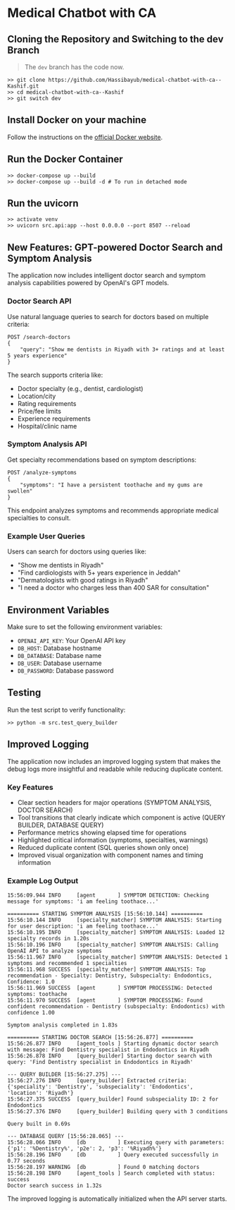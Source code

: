 # Medical Chatbot with CA

## Cloning the Repository and Switching to the dev Branch
>The `dev` branch has the code now. 

```commandline
>> git clone https://github.com/Hassibayub/medical-chatbot-with-ca--Kashif.git
>> cd medical-chatbot-with-ca--Kashif
>> git switch dev
```

## Install Docker on your machine
Follow the instructions on the [official Docker website](https://docs.docker.com/get-docker/).

## Run the Docker Container
```commandline
>> docker-compose up --build
>> docker-compose up --build -d # To run in detached mode
```

## Run the uvicorn
```commandline
>> activate venv
>> uvicorn src.api:app --host 0.0.0.0 --port 8507 --reload
```

## New Features: GPT-powered Doctor Search and Symptom Analysis

The application now includes intelligent doctor search and symptom analysis capabilities powered by OpenAI's GPT models.

### Doctor Search API

Use natural language queries to search for doctors based on multiple criteria:

```
POST /search-doctors
{
    "query": "Show me dentists in Riyadh with 3+ ratings and at least 5 years experience"
}
```

The search supports criteria like:
- Doctor specialty (e.g., dentist, cardiologist)
- Location/city
- Rating requirements
- Price/fee limits
- Experience requirements
- Hospital/clinic name

### Symptom Analysis API

Get specialty recommendations based on symptom descriptions:

```
POST /analyze-symptoms
{
    "symptoms": "I have a persistent toothache and my gums are swollen"
}
```

This endpoint analyzes symptoms and recommends appropriate medical specialties to consult.

### Example User Queries

Users can search for doctors using queries like:
- "Show me dentists in Riyadh"
- "Find cardiologists with 5+ years experience in Jeddah"
- "Dermatologists with good ratings in Riyadh"
- "I need a doctor who charges less than 400 SAR for consultation"

## Environment Variables

Make sure to set the following environment variables:
- `OPENAI_API_KEY`: Your OpenAI API key
- `DB_HOST`: Database hostname
- `DB_DATABASE`: Database name
- `DB_USER`: Database username
- `DB_PASSWORD`: Database password

## Testing

Run the test script to verify functionality:

```commandline
>> python -m src.test_query_builder
```

## Improved Logging

The application now includes an improved logging system that makes the debug logs more insightful and readable while reducing duplicate content.

### Key Features

- Clear section headers for major operations (SYMPTOM ANALYSIS, DOCTOR SEARCH)
- Tool transitions that clearly indicate which component is active (QUERY BUILDER, DATABASE QUERY)
- Performance metrics showing elapsed time for operations
- Highlighted critical information (symptoms, specialties, warnings)
- Reduced duplicate content (SQL queries shown only once)
- Improved visual organization with component names and timing information

### Example Log Output

```
15:56:09.944 INFO     [agent       ] SYMPTOM DETECTION: Checking message for symptoms: 'i am feeling toothace...'

========== STARTING SYMPTOM ANALYSIS [15:56:10.144] ==========
15:56:10.144 INFO     [specialty_matcher] SYMPTOM ANALYSIS: Starting for user description: 'i am feeling toothace...'
15:56:10.195 INFO     [specialty_matcher] SYMPTOM ANALYSIS: Loaded 12 specialty records in 1.20s
15:56:10.196 INFO     [specialty_matcher] SYMPTOM ANALYSIS: Calling OpenAI API to analyze symptoms
15:56:11.967 INFO     [specialty_matcher] SYMPTOM ANALYSIS: Detected 1 symptoms and recommended 1 specialties
15:56:11.968 SUCCESS  [specialty_matcher] SYMPTOM ANALYSIS: Top recommendation - Specialty: Dentistry, Subspecialty: Endodontics, Confidence: 1.0
15:56:11.969 SUCCESS  [agent       ] SYMPTOM PROCESSING: Detected symptoms: toothache
15:56:11.970 SUCCESS  [agent       ] SYMPTOM PROCESSING: Found confident recommendation - Dentistry (subspecialty: Endodontics) with confidence 1.00

Symptom analysis completed in 1.83s

========== STARTING DOCTOR SEARCH [15:56:26.877] ==========
15:56:26.877 INFO     [agent_tools ] Starting dynamic doctor search with message: Find Dentistry specialist in Endodontics in Riyadh
15:56:26.878 INFO     [query_builder] Starting doctor search with query: 'Find Dentistry specialist in Endodontics in Riyadh'

--- QUERY BUILDER [15:56:27.275] ---
15:56:27.276 INFO     [query_builder] Extracted criteria: {'speciality': 'Dentistry', 'subspeciality': 'Endodontics', 'location': 'Riyadh'}
15:56:27.375 SUCCESS  [query_builder] Found subspeciality ID: 2 for Endodontics
15:56:27.376 INFO     [query_builder] Building query with 3 conditions

Query built in 0.69s

--- DATABASE QUERY [15:56:28.065] ---
15:56:28.066 INFO     [db          ] Executing query with parameters: {'p1': '%Dentistry%', 'p2e': 2, 'p3': '%Riyadh%'}
15:56:28.196 INFO     [db          ] Query executed successfully in 0.77 seconds
15:56:28.197 WARNING  [db          ] Found 0 matching doctors
15:56:28.198 INFO     [agent_tools ] Search completed with status: success
Doctor search success in 1.32s
```

The improved logging is automatically initialized when the API server starts.
